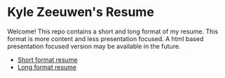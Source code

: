 # Kyle Zeeuwen's Resume

Welcome! This repo contains a short and long format of my resume. This format is more content and less presentation focused. A html based presentation focused version may be available in the future. 

* [Short format resume](./dist/short_format.md)
* [Long format resume](./dist/long_format.md)

